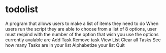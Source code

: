 # todolist
A program that allows users to make a list of items they need to do 
When users run the script they are able to choose from a list of 8 options, user must respind with the number of the option that wish you use
the options currently avalable are
Add Task 
Remove task
View List 
Clear all Tasks 
See how many Tasks are in your list
Alphabetize your list 
Quit 




